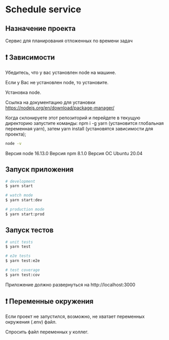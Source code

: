 # Schedule service

## Назначение проекта

Сервис для планирования отложенных по времени задач

## ❗️ Зависимости

Убедитесь, что у вас установлен node на машине.

Если у Вас не установлен node, то установите.

Установка node.

Ссылка на документацию для установки https://nodejs.org/en/download/package-manager/

Когда склонируете этот репозиторий и перейдете в текущую директорию запустите команды: npm i -g yarn (установится глобальная переменная yarn), затем yarn install (установятся зависимости для проекта);

```bash
node -v
```

Версия node 16.13.0
Версия npm 8.1.0
Версия ОС Ubuntu 20.04

## Запуск приложения

```bash
# development
$ yarn start

# watch mode
$ yarn start:dev

# production mode
$ yarn start:prod
```

## Запуск тестов

```bash
# unit tests
$ yarn test

# e2e tests
$ yarn test:e2e

# test coverage
$ yarn test:cov
```

Приложение должно развернуться на http://localhost:3000

## ❗️ Переменные окружения

Если проект не запустился, возможно, не хватает переменных окружения (.env) файл.

Спросить файл переменных у коллег.
